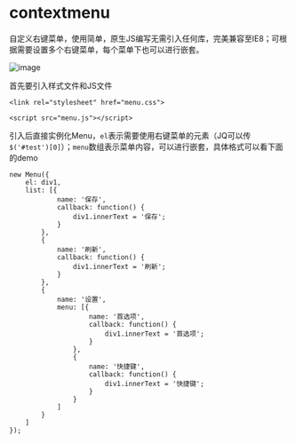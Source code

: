 # contextmenu

自定义右键菜单，使用简单，原生JS编写无需引入任何库，完美兼容至IE8；可根据需要设置多个右键菜单，每个菜单下也可以进行嵌套。

![image](http://up.wawa.fm/20,0607400e744e57)

首先要引入样式文件和JS文件

```
<link rel="stylesheet" href="menu.css">
```

```
<script src="menu.js"></script>
```

引入后直接实例化Menu，`el`表示需要使用右键菜单的元素（JQ可以传`$('#test')[0]`）；`menu`数组表示菜单内容，可以进行嵌套，具体格式可以看下面的demo

```
new Menu({
    el: div1,
    list: [{
            name: '保存',
            callback: function() {
                div1.innerText = '保存';
            }
        },
        {
            name: '刷新',
            callback: function() {
                div1.innerText = '刷新';
            }
        },
        {
            name: '设置',
            menu: [{
                    name: '首选项',
                    callback: function() {
                        div1.innerText = '首选项';
                    }
                },
                {
                    name: '快捷键',
                    callback: function() {
                        div1.innerText = '快捷键';
                    }
                }
            ]
        }
    ]
});
```

